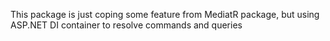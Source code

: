 This package is just coping some feature from MediatR package, but using ASP.NET DI container to resolve commands and queries

